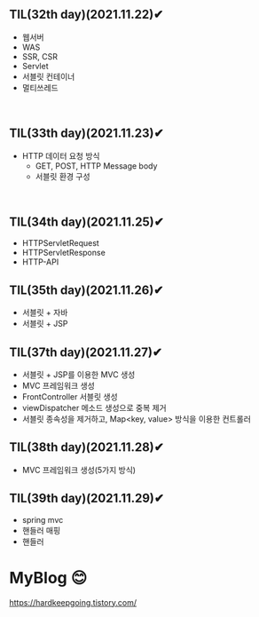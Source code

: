 ## TIL(32th day)(2021.11.22)✔
* 웹서버
* WAS
* SSR, CSR
* Servlet
* 서블릿 컨테이너
* 멀티쓰레드

</br>

## TIL(33th day)(2021.11.23)✔
* HTTP 데이터 요청 방식 
  * GET, POST, HTTP Message body
  * 서블릿 환경 구성

</br>

## TIL(34th day)(2021.11.25)✔
* HTTPServletRequest
* HTTPServletResponse
* HTTP-API 

## TIL(35th day)(2021.11.26)✔
* 서블릿 + 자바
* 서블릿 + JSP

## TIL(37th day)(2021.11.27)✔
* 서블릿 + JSP를 이용한 MVC 생성
* MVC 프레임워크 생성
 * FrontController 서블릿 생성
 * viewDispatcher 메소드 생성으로 중복 제거
 * 서블릿 종속성을 제거하고, Map<key, value> 방식을 이용한 컨트롤러  

## TIL(38th day)(2021.11.28)✔
* MVC 프레임워크 생성(5가지 방식)

## TIL(39th day)(2021.11.29)✔
* spring mvc
* 핸들러 매핑
* 핸들러 


# MyBlog 😊

https://hardkeepgoing.tistory.com/
